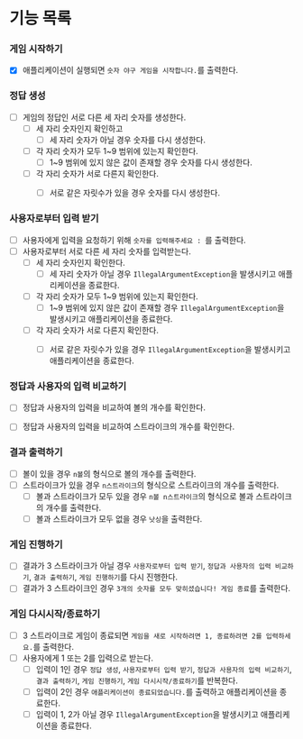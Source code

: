 # 기능 목록

### 게임 시작하기
- [x] 애플리케이션이 실행되면 `숫자 야구 게임을 시작합니다.`를 출력한다.

### 정답 생성
- [ ] 게임의 정답인 서로 다른 세 자리 숫자를 생성한다.
  - [ ] 세 자리 숫자인지 확인하고 
    - [ ] 세 자리 숫자가 아닐 경우 숫자를 다시 생성한다. 
  - [ ] 각 자리 숫자가 모두 1~9 범위에 있는지 확인한다.
    - [ ] 1~9 범위에 있지 않은 값이 존재할 경우 숫자를 다시 생성한다.
  - [ ] 각 자리 숫자가 서로 다른지 확인한다.
    - [ ] 서로 같은 자릿수가 있을 경우 숫자를 다시 생성한다.


### 사용자로부터 입력 받기
- [ ] 사용자에게 입력을 요청하기 위해 `숫자를 입력해주세요 : `를 출력한다.
- [ ] 사용자로부터 서로 다른 세 자리 숫자를 입력받는다.
  - [ ] 세 자리 숫자인지 확인한다. 
    - [ ] 세 자리 숫자가 아닐 경우 `IllegalArgumentException`을 발생시키고 애플리케이션을 종료한다.
  - [ ] 각 자리 숫자가 모두 1~9 범위에 있는지 확인한다. 
    - [ ] 1~9 범위에 있지 않은 값이 존재할 경우 `IllegalArgumentException`을 발생시키고 애플리케이션을 종료한다.
  - [ ] 각 자리 숫자가 서로 다른지 확인한다.
    - [ ] 서로 같은 자릿수가 있을 경우 `IllegalArgumentException`을 발생시키고 애플리케이션을 종료한다.


### 정답과 사용자의 입력 비교하기
- [ ] 정답과 사용자의 입력을 비교하여 볼의 개수를 확인한다.
- [ ] 정답과 사용자의 입력을 비교하여 스트라이크의 개수를 확인한다.


### 결과 출력하기
- [ ] 볼이 있을 경우 `n볼`의 형식으로 볼의 개수를 출력한다.
- [ ] 스트라이크가 있을 경우 `n스트라이크`의 형식으로 스트라이크의 개수를 출력한다.
  - [ ] 볼과 스트라이크가 모두 있을 경우 `n볼 n스트라이크`의 형식으로 볼과 스트라이크의 개수를 출력한다.
  - [ ] 볼과 스트라이크가 모두 없을 경우 `낫싱`을 출력한다.

### 게임 진행하기
- [ ] 결과가 3 스트라이크가 아닐 경우 `사용자로부터 입력 받기`, `정답과 사용자의 입력 비교하기`, `결과 출력하기`, `게임 진행하기`를 다시 진행한다.
- [ ] 결과가 3 스트라이크인 경우 `3개의 숫자를 모두 맞히셨습니다! 게임 종료`를 출력한다.

### 게임 다시시작/종료하기
- [ ] 3 스트라이크로 게임이 종료되면 `게임을 새로 시작하려면 1, 종료하려면 2를 입력하세요.`를 출력한다.
- [ ] 사용자에게 1 또는 2를 입력으로 받는다.
  - [ ] 입력이 1인 경우 `정답 생성`, `사용자로부터 입력 받기`, `정답과 사용자의 입력 비교하기`, `결과 출력하기`, `게임 진행하기`, `게임 다시시작/종료하기`를 반복한다.
  - [ ] 입력이 2인 경우 `애플리케이션이 종료되었습니다.`를 출력하고 애플리케이션을 종료한다.
  - [ ] 입력이 1, 2가 아닐 경우 `IllegalArgumentException`을 발생시키고 애플리케이션을 종료한다.